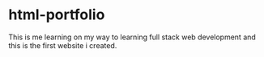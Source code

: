 # html-portfolio
This is me learning on my way to learning full stack web development and this is the first website i created.
